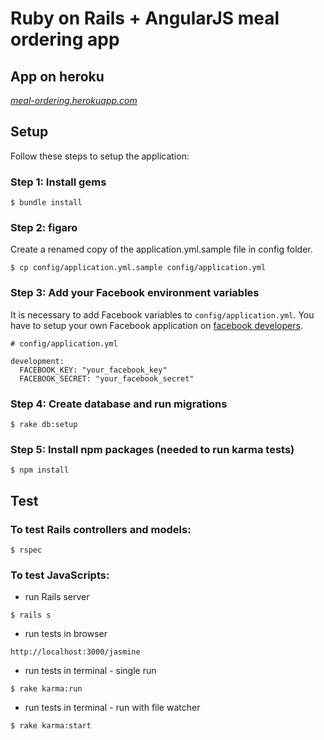 # Ruby on Rails + AngularJS meal ordering app

## App on heroku
[*meal-ordering.herokuapp.com*](meal-ordering.herokuapp.com)

## Setup
Follow these steps to setup the application:

### Step 1: Install gems
```
$ bundle install
```

### Step 2: figaro
Create a renamed copy of the application.yml.sample file in config folder.
```
$ cp config/application.yml.sample config/application.yml
```


### Step 3: Add your Facebook environment variables
It is necessary to add Facebook variables to `config/application.yml`. You have to setup your own Facebook application on [facebook developers](developers.facebook.com).
```
# config/application.yml

development:
  FACEBOOK_KEY: "your_facebook_key"
  FACEBOOK_SECRET: "your_facebook_secret"

```

### Step 4: Create database and run migrations
```
$ rake db:setup
```

### Step 5: Install npm packages (needed to run karma tests)
```
$ npm install
```

## Test
### To test Rails controllers and models:
```
$ rspec
```

### To test JavaScripts:
* run Rails server
```
$ rails s
```

* run tests in browser
```
http://localhost:3000/jasmine
```

* run tests in terminal - single run
```
$ rake karma:run
```

* run tests in terminal - run with file watcher
```
$ rake karma:start
```
